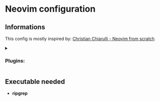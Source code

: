 # Neovim configuration

## Informations

This config is mostly inspired by: [Christian Chiarulli - Neovim from scratch](https://github.com/LunarVim/Neovim-from-scratch)

<details>
  <summary><h3>Plugins:</h3></summary> 
 
    Plugin manager: [Packer](https://github.com/wbthomason/packer.nvim) 
 
    - [popup.nvim]()
    - [plenary.nvim]()
    - [nvim-web-devicons]()
    - [nvim-tree]()
    - [lunarvim/colorschemes]()
    - [vim-colors-plain]()
    - [nvim-cmp]()
    - [cmp-buffer]()
    - [cmp-path]()
    - [cmp-cmdline]()
    - [cmp_luasnip]()
    - [cmp-nvim-lsp]()
    - [cmp-nvim-lua]()
    - [bufferline.nvim]()
    - [vim-bbye]()
    - [nvim-lspconfig]()
    - [nvim-lsp-installer]()
    - [LuaSnip]()
    - [friendly-snippets]()
    - [telescope.nvim]()
    - [nvim-treesitter]() 

</details>

## Executable needed
  - **ripgrep**
